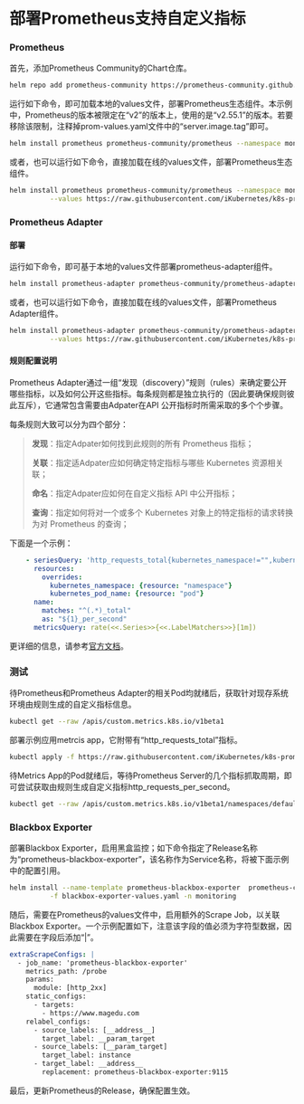 # 部署Prometheus支持自定义指标



### Prometheus

首先，添加Prometheus Community的Chart仓库。

```bash
helm repo add prometheus-community https://prometheus-community.github.io/helm-charts 
```

运行如下命令，即可加载本地的values文件，部署Prometheus生态组件。本示例中，Prometheus的版本被限定在“v2”的版本上，使用的是“v2.55.1”的版本。若要移除该限制，注释掉prom-values.yaml文件中的“server.image.tag”即可。

```bash
helm install prometheus prometheus-community/prometheus --namespace monitoring --values prom-values.yaml --create-namespace
```

或者，也可以运行如下命令，直接加载在线的values文件，部署Prometheus生态组件。

```bash
helm install prometheus prometheus-community/prometheus --namespace monitoring \
          --values https://raw.githubusercontent.com/iKubernetes/k8s-prom/master/helm/prom-values.yaml --create-namespace
```

### Prometheus Adapter

#### 部署

运行如下命令，即可基于本地的values文件部署prometheus-adapter组件。

```bash
helm install prometheus-adapter prometheus-community/prometheus-adapter --values prom-adapter-values.yaml --namespace monitoring
```

或者，也可以运行如下命令，直接加载在线的values文件，部署Prometheus Adapter组件。

```bash
helm install prometheus-adapter prometheus-community/prometheus-adapter --namespace monitoring \
          --values https://raw.githubusercontent.com/iKubernetes/k8s-prom/master/helm/prom-adapter-values.yaml 
```

#### 规则配置说明

Prometheus Adapter通过一组“发现（discovery）”规则（rules）来确定要公开哪些指标，以及如何公开这些指标。每条规则都是独立执行的（因此要确保规则彼此互斥），它通常包含需要由Adpater在API 公开指标时所需采取的多个个步骤。

每条规则大致可以分为四个部分：

> **发现**：指定Adpater如何找到此规则的所有 Prometheus 指标；
>
> **关联**：指定适Adpater应如何确定特定指标与哪些 Kubernetes 资源相关联；
>
> **命名**：指定Adpater应如何在自定义指标 API 中公开指标；
>
> **查询**：指定如何将对一个或多个 Kubernetes 对象上的特定指标的请求转换为对 Prometheus 的查询；

下面是一个示例：

```yaml
    - seriesQuery: 'http_requests_total{kubernetes_namespace!="",kubernetes_pod_name!=""}'
      resources:
        overrides:
          kubernetes_namespace: {resource: "namespace"}
          kubernetes_pod_name: {resource: "pod"}
      name:
        matches: "^(.*)_total"
        as: "${1}_per_second"
      metricsQuery: rate(<<.Series>>{<<.LabelMatchers>>}[1m])
```



更详细的信息，请参考[官方文档](https://github.com/kubernetes-sigs/prometheus-adapter/blob/master/docs/config.md)。



### 测试

待Prometheus和Prometheus Adapter的相关Pod均就绪后，获取针对现存系统环境由规则生成的自定义指标信息。

```bash
kubectl get --raw /apis/custom.metrics.k8s.io/v1beta1
```

部署示例应用metrcis app，它附带有“http_requests_total”指标。

```bash
kubectl apply -f https://raw.githubusercontent.com/iKubernetes/k8s-prom/master/prometheus-adpater/example-metrics/metrics-example-app.yaml
```

待Metrics App的Pod就绪后，等待Prometheus Server的几个指标抓取周期，即可尝试获取由规则生成自定义指标http_requests_per_second。

```bash
kubectl get --raw /apis/custom.metrics.k8s.io/v1beta1/namespaces/default/pods/*/http_requests_per_second | jq .
```



### Blackbox Exporter

部署Blackbox Exporter，启用黑盒监控；如下命令指定了Release名称为“prometheus-blackbox-exporter”，该名称作为Service名称，将被下面示例中的配置引用。

```bash
helm install --name-template prometheus-blackbox-exporter  prometheus-community/prometheus-blackbox-exporter \
          -f blackbox-exporter-values.yaml -n monitoring
```

随后，需要在Prometheus的values文件中，启用额外的Scrape Job，以关联Blackbox Exporter。一个示例配置如下，注意该字段的值必须为字符型数据，因此需要在字段后添加“|”。

```yaml
extraScrapeConfigs: |
  - job_name: 'prometheus-blackbox-exporter'
    metrics_path: /probe
    params:
      module: [http_2xx]
    static_configs:
      - targets:
        - https://www.magedu.com
    relabel_configs:
      - source_labels: [__address__]
        target_label: __param_target
      - source_labels: [__param_target]
        target_label: instance
      - target_label: __address__
        replacement: prometheus-blackbox-exporter:9115
```

最后，更新Prometheus的Release，确保配置生效。
